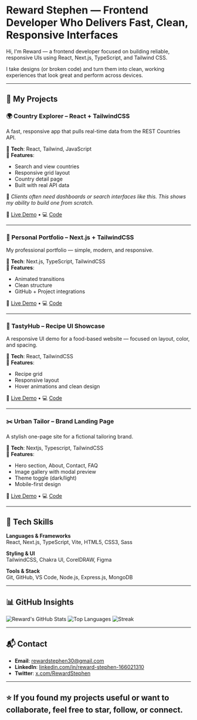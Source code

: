# Reward Stephen — Frontend Developer Who Delivers Fast, Clean, Responsive Interfaces

Hi, I'm Reward — a frontend developer focused on building reliable, responsive UIs using React, Next.js, TypeScript, and Tailwind CSS.

I take designs (or broken code) and turn them into clean, working experiences that look great and perform across devices.

---

## 🚀 My Projects

### 🌍 Country Explorer – React + TailwindCSS  
A fast, responsive app that pulls real-time data from the REST Countries API.

🔧 **Tech**: React, Tailwind, JavaScript  
📌 **Features**:
- Search and view countries
- Responsive grid layout
- Country detail page
- Built with real API data

📱 *Clients often need dashboards or search interfaces like this. This shows my ability to build one from scratch.*

🔗 [Live Demo](https://my-country-app-three.vercel.app) • 💻 [Code](https://github.com/Reward-steve/My-Country-App)

---

### 👤 Personal Portfolio – Next.js + TailwindCSS  
My professional portfolio — simple, modern, and responsive.

🔧 **Tech**: Next.js, TypeScript, TailwindCSS  
📌 **Features**:
- Animated transitions  
- Clean structure  
- GitHub + Project integrations

🔗 [Live Demo](https://my-portfolio-website-chi-kohl.vercel.app) • 💻 [Code](https://github.com/Reward-steve/my-portfolio)

---

### 🍔 TastyHub – Recipe UI Showcase  
A responsive UI demo for a food-based website — focused on layout, color, and spacing.

🔧 **Tech**: React, TailwindCSS  
📌 **Features**:
- Recipe grid
- Responsive layout
- Hover animations and clean design

🔗 [Live Demo](https://tasty-hub-phi.vercel.app) • 💻 [Code](https://github.com/Reward-steve/Tasty-hub)

---

### ✂️ Urban Tailor – Brand Landing Page  
A stylish one-page site for a fictional tailoring brand.

🔧 **Tech**: Nextjs, Typescript, TailwindCSS  
📌 **Features**:
- Hero section, About, Contact, FAQ
- Image gallery with modal preview
- Theme toggle (dark/light)
- Mobile-first design

🔗 [Live Demo](https://urban-tailor.vercel.app) • 💻 [Code](https://github.com/Reward-steve/urban-tailor)

---

## 🧰 Tech Skills

**Languages & Frameworks**  
React, Next.js, TypeScript, Vite, HTML5, CSS3, Sass

**Styling & UI**  
TailwindCSS, Chakra UI, CorelDRAW, Figma

**Tools & Stack**  
Git, GitHub, VS Code, Node.js, Express.js, MongoDB

---

## 📊 GitHub Insights

![Reward's GitHub Stats](https://github-readme-stats.vercel.app/api?username=Reward-steve&show_icons=true&theme=radical&hide_border=true)
![Top Languages](https://github-readme-stats.vercel.app/api/top-langs/?username=Reward-steve&layout=compact&theme=radical&hide_border=true)
![Streak](https://streak-stats.demolab.com/?user=Reward-steve&theme=dark)

---

## 📬 Contact

- **Email**: rewardstephen30@gmail.com  
- **LinkedIn**: [linkedin.com/in/reward-stephen-166021310](https://www.linkedin.com/in/reward-stephen-166021310)  
- **Twitter**: [x.com/RewardStephen](https://x.com/RewardStephen)

---

## ⭐ If you found my projects useful or want to collaborate, feel free to star, follow, or connect.
